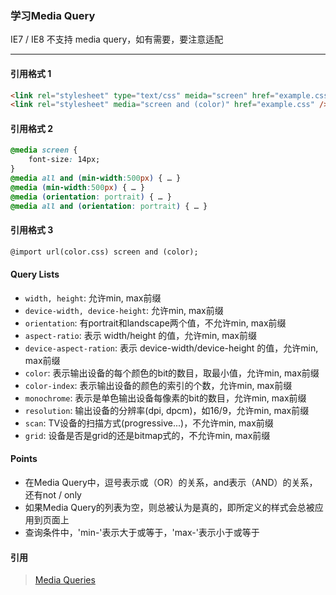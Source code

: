 ### 学习Media Query
IE7 / IE8 不支持 media query，如有需要，要注意适配

* * *  

#### 引用格式 1
```html
<link rel="stylesheet" type="text/css" meida="screen" href="example.css" />  
<link rel="stylesheet" media="screen and (color)" href="example.css" />
```

#### 引用格式 2
```css
@media screen {
    font-size: 14px;
}
@media all and (min-width:500px) { … }
@media (min-width:500px) { … }
@media (orientation: portrait) { … }
@media all and (orientation: portrait) { … }
```

#### 引用格式 3
```html
@import url(color.css) screen and (color);
```

#### Query Lists
* `width, height`: 允许min, max前缀
* `device-width, device-height`: 允许min, max前缀
* `orientation`: 有portrait和landscape两个值，不允许min, max前缀
* `aspect-ratio`: 表示 width/height 的值，允许min, max前缀
* `device-aspect-ration`: 表示 device-width/device-height 的值，允许min, max前缀
* `color`: 表示输出设备的每个颜色的bit的数目，取最小值，允许min, max前缀
* `color-index`: 表示输出设备的颜色的索引的个数，允许min, max前缀
* `monochrome`: 表示是单色输出设备每像素的bit的数目，允许min, max前缀
* `resolution`: 输出设备的分辨率(dpi, dpcm)，如16/9，允许min, max前缀
* `scan`: TV设备的扫描方式(progressive...)，不允许min, max前缀
* `grid`: 设备是否是grid的还是bitmap式的，不允许min, max前缀


#### Points
* 在Media Query中，逗号表示或（OR）的关系，and表示（AND）的关系，还有not / only
* 如果Media Query的列表为空，则总被认为是真的，即所定义的样式会总被应用到页面上
* 查询条件中，'min-'表示大于或等于，'max-'表示小于或等于


#### 引用
> [Media Queries](http://www.w3.org/TR/css3-mediaqueries/)  
